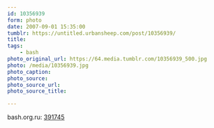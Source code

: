 ```yaml
---
id: 10356939
form: photo
date: 2007-09-01 15:35:00
tumblr: https://untitled.urbansheep.com/post/10356939/
title:
tags:
    - bash
photo_original_url: https://64.media.tumblr.com/10356939_500.jpg
photo: /media/10356939.jpg
photo_caption: 
photo_source:
photo_source_url:
photo_source_title:

---
```


<p>bash.org.ru: <a href="http://bash.org.ru/quote/391745">391745</a></p>
